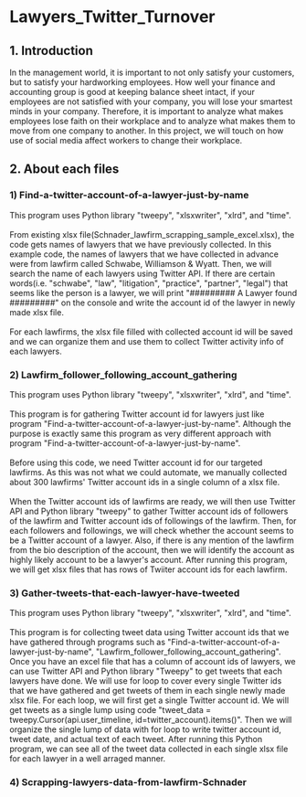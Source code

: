 # Lawyers_Twitter_Turnover
## 1. Introduction
In the management world, it is important to not only satisfy your customers, but to satisfy your hardworking employees. How well your finance and accounting group is good at keeping balance sheet intact, if your employees are not satisfied with your company, you will lose your smartest minds in your company. Therefore, it is important to analyze what makes employees lose faith on their workplace and to analyze what makes them to move from one company to another. In this project, we will touch on how use of social media affect workers to change their workplace.
## 2. About each files
### 1) Find-a-twitter-account-of-a-lawyer-just-by-name
This program uses Python library "tweepy", "xlsxwriter", "xlrd", and "time".</br>
</br>
From existing xlsx file(Schnader_lawfirm_scrapping_sample_excel.xlsx), the code gets names of lawyers that we have previously collected. In this example code, the names of lawyers that we have collected in advance were from lawfirm called Schwabe, Williamson & Wyatt. Then, we will search the name of each lawyers using Twitter API. If there are certain words(i.e. "schwabe", "law", "litigation", "practice", "partner", "legal") that seems like the person is a lawyer, we will print "######### A Lawyer found #########" on the console and write the account id of the lawyer in newly made xlsx file.</br>
</br>
For each lawfirms, the xlsx file filled with collected account id will be saved and we can organize them and use them to collect Twitter activity info of each lawyers.

### 2) Lawfirm_follower_following_account_gathering
This program uses Python library "tweepy", "xlsxwriter", "xlrd", and "time".</br>
</br>
This program is for gathering Twitter account id for lawyers just like program "Find-a-twitter-account-of-a-lawyer-just-by-name". Although the purpose is exactly same this program as very different approach with program "Find-a-twitter-account-of-a-lawyer-just-by-name".</br>
</br>
Before using this code, we need Twitter account id for our targeted lawfirms. As this was not what we could automate, we manually collected about 300 lawfirms' Twitter account ids in a single column of a xlsx file.</br>
</br>
When the Twitter account ids of lawfirms are ready, we will then use Twitter API and Python library "tweepy" to gather Twitter account ids of followers of the lawfirm and Twitter account ids of followings of the lawfirm. Then, for each followers and followings, we will check whether the account seems to be a Twitter account of a lawyer. Also, if there is any mention of the lawfirm from the bio description of the account, then we will identify the account as highly likely account to be a lawyer's account. After running this program, we will get xlsx files that has rows of Twiiter account ids for each lawfirm.

### 3) Gather-tweets-that-each-lawyer-have-tweeted
This program uses Python library "tweepy", "xlsxwriter", "xlrd", and "time".</br>
</br>
This program is for collecting tweet data using Twitter account ids that we have gathered through programs such as "Find-a-twitter-account-of-a-lawyer-just-by-name", "Lawfirm_follower_following_account_gathering".</br> 
Once you have an excel file that has a column of account ids of lawyers, we can use Twitter API and Python library "Tweepy" to get tweets that each lawyers have done. We will use for loop to cover every single Twitter ids that we have gathered and get tweets of them in each single newly made xlsx file. For each loop, we will first get a single Twitter account id. We will get tweets as a single lump using code "tweet_data = tweepy.Cursor(api.user_timeline, id=twitter_account).items()". Then we will organize the single lump of data with for loop to write twitter account id, tweet date, and actual text of each tweet. After running this Python program, we can see all of the tweet data collected in each single xlsx file for each lawyer in a well arraged manner.
 
### 4) Scrapping-lawyers-data-from-lawfirm-Schnader
